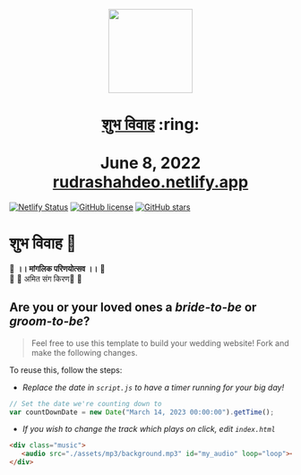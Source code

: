 
<p align="center"><a href="https://amitkiran.netlify.app/"><img src="./assets/wedding.gif" width="150px" height="150px"/></a></p>
<h1 align="center"><a href="https://amitkiran.netlify.app/">शुभ विवाह</a> :ring: <br> <br>June 8, 2022<br> <a href="https://amitkiran.netlify.app/">rudrashahdeo.netlify.app</a></h1>

[![Netlify Status](https://api.netlify.com/api/v1/badges/98fba697-102b-4417-bb98-c625a3f22170/deploy-status)](https://app.netlify.com/sites/rudrashahdeo/deploys) [![GitHub license](https://img.shields.io/github/license/vinitshahdeo/wedding-website?logo=github)](https://github.com/vinitshahdeo/wedding-website/blob/main/LICENSE) [![GitHub stars](https://img.shields.io/github/stars/vinitshahdeo/wedding-website?label=Leave%20a%20Star&logo=github)](https://github.com/vinitshahdeo/wedding-website/stargazers)

# शुभ विवाह 🎉

💙 **।। मांगलिक परिणयोत्सव ।।** 💙 <br>
🥁 🎊 अमित संग किरण🎊 🥁

## Are you or your loved ones a *bride-to-be* or *groom-to-be*? 
> Feel free to use this template to build your wedding website! Fork and make the following changes.

To reuse this, follow the steps:

- *Replace the date in `script.js` to have a timer running for your big day!*

```js
// Set the date we're counting down to
var countDownDate = new Date("March 14, 2023 00:00:00").getTime();
```

- *If you wish to change the track which plays on click, edit `index.html`*

```html
<div class="music">
   <audio src="./assets/mp3/background.mp3" id="my_audio" loop="loop"></audio> 
</div>
```

